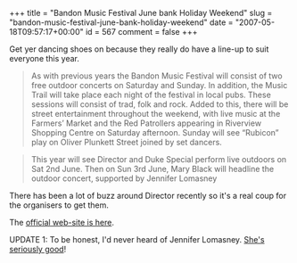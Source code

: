 +++
title = "Bandon Music Festival June bank Holiday Weekend"
slug = "bandon-music-festival-june-bank-holiday-weekend"
date = "2007-05-18T09:57:17+00:00"
id = 567
comment = false
+++

Get yer dancing shoes on because they really do have a line-up to suit everyone this year.

> As with previous years the Bandon Music Festival will consist of two free outdoor concerts on Saturday and Sunday.  In addition, the Music Trail will take place each night of the festival in local pubs.  These sessions will consist of trad, folk and rock.  Added to this, there will be street entertainment throughout the weekend, with live music at the Farmers’ Market and the Red Patrollers appearing in Riverview Shopping Centre on Saturday afternoon. Sunday will see “Rubicon” play on Oliver Plunkett Street joined by set dancers.

> This year will see Director and Duke Special perform live outdoors on Sat  2nd June. Then on Sun 3rd June, Mary Black will headline the outdoor concert, supported by Jennifer Lomasney

There has been a lot of buzz around Director recently so it's a real coup for the organisers to get them. 

The [official web-site is here](www.bandonmusicfestival.com).

UPDATE 1: To be honest, I'd never heard of Jennifer Lomasney. [She's seriously good](https://www.youtube.com/watch?v=ITBsdwwjqXU)!
